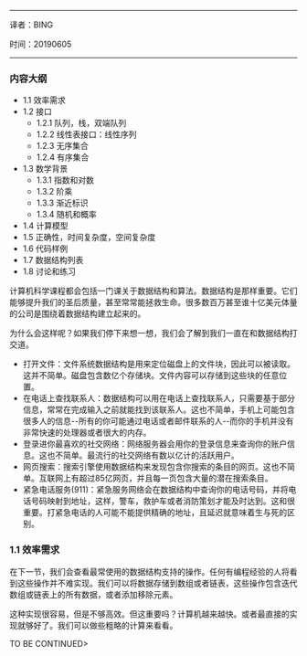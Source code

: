 -----

译者：BING

时间：20190605

----

### 内容大纲

- 1.1 效率需求
- 1.2 接口
    - 1.2.1 队列，栈，双端队列
    - 1.2.2 线性表接口：线性序列
    - 1.2.3 无序集合
    - 1.2.4 有序集合
- 1.3 数学背景
    - 1.3.1 指数和对数
    - 1.3.2 阶乘
    - 1.3.3 渐近标识
    - 1.3.4 随机和概率
- 1.4 计算模型
- 1.5 正确性，时间复杂度，空间复杂度
- 1.6 代码样例
- 1.7 数据结构列表
- 1.8 讨论和练习

计算机科学课程都会包括一门课关于数据结构和算法。数据结构是那样重要。它们能够提升我们的圣后质量，甚至常常能拯救生命。很多数百万甚至谁十亿美元体量的公司是围绕着数据结构建立起来的。

为什么会这样呢？如果我们停下来想一想，我们会了解到我们一直在和数据结构打交道。

- 打开文件：文件系统数据结构是用来定位磁盘上的文件块，因此可以被读取。这并不简单。磁盘包含数亿个存储块。文件内容可以存储到这些块的任意位置。
- 在电话上查找联系人：数据结构可以用在电话上查找联系人，只需要基于部分信息，常常在完成输入之前就能找到该联系人。这也不简单，手机上可能包含很多人的信息--所有的你可能通过电话或者邮件联系的人--而你的手机并没有非常快速的处理器或者很大的内存。
- 登录进你最喜欢的社交网络：网络服务器会用你的登录信息来查询你的账户信息。这也不简单。最流行的社交网络有数以亿计的活跃用户。
- 网页搜索：搜索引擎使用数据结构来发现包含你搜索的条目的网页。这也不简单。互联网上有超过85亿网页，并且每一页包含大量的潜在搜索条目。
- 紧急电话服务(911)：紧急服务网络会在数据结构中查询你的电话号码，并将电话号码映射到地址，这样，警车，救护车或者消防策划才能及时达到。这和很重要。打紧急电话的人可能不能提供精确的地址，且延迟就意味着生与死的区别。

### 1.1 效率需求

在下一节，我们会查看最常使用的数据结构支持的操作。任何有编程经验的人将看到这些操作并不难实现。我们可以将数据存储到数组或者链表，这些操作包含迭代数组或链表上的所有数据，或者添加移除元素。

这种实现很容易，但是不够高效。但这重要吗？计算机越来越快。或者最直接的实现就够好了。我们可以做些粗略的计算来看看。

TO BE CONTINUED>